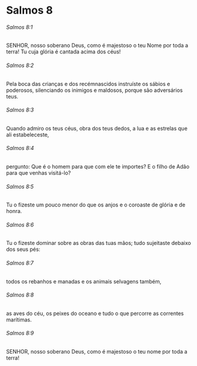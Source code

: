 # Salmos 8

###### Salmos 8:1

SENHOR, nosso soberano Deus, como é majestoso o teu Nome por toda a terra! Tu cuja glória é cantada acima dos céus!

###### Salmos 8:2

Pela boca das crianças e dos recémnascidos instruíste os sábios e poderosos, silenciando os inimigos e maldosos, porque são adversários teus.

###### Salmos 8:3

Quando admiro os teus céus, obra dos teus dedos, a lua e as estrelas que ali estabeleceste,

###### Salmos 8:4

pergunto: Que é o homem para que com ele te importes? E o filho de Adão para que venhas visitá-lo?

###### Salmos 8:5

Tu o fizeste um pouco menor do que os anjos e o coroaste de glória e de honra.

###### Salmos 8:6

Tu o fizeste dominar sobre as obras das tuas mãos; tudo sujeitaste debaixo dos seus pés:

###### Salmos 8:7

todos os rebanhos e manadas e os animais selvagens também,

###### Salmos 8:8

as aves do céu, os peixes do oceano e tudo o que percorre as correntes marítimas.

###### Salmos 8:9

SENHOR, nosso soberano Deus, como é majestoso o teu nome por toda a terra!

